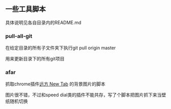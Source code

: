 ## 一些工具脚本

具体说明见各自目录内的README.md

### pull-all-git

在给定目录的所有子文件夹下执行git pull origin master

用来更新目录下的所有git项目

### afar

抓取chrome插件[远方 New Tab](https://chrome.google.com/webstore/detail/dream-afar-new-tab/henmfoppjjkcencpbjaigfahdjlgpegn?hl=zh-CN) 的背景图片的脚本

图片很不错，不过和speed dial类的插件不能共存，写了个脚本把图片抓下来当壁纸随机切换
